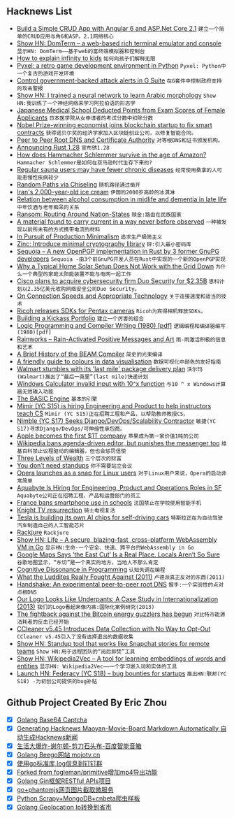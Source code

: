 ## Hacknews List


- [Build a Simple CRUD App with Angular 6 and ASP.Net Core 2.1](https://developer.okta.com/blog/2018/08/02/aspnet-core-angular-crud)  `建立一个简单的CRUD应用与角6和ASP。2.1网络核心`
- [Show HN: DomTerm – a web-based rich terminal emulator and console](http://domterm.org/)  `显示HN: DomTerm——基于web的富终端模拟器和控制台`
- [How to explain infinity to kids](https://blog.plover.com/math/infinity-for-kids.html)  `如何向孩子们解释无限`
- [Pyxel: a retro game development environment in Python](https://github.com/kitao/pyxel)  `Pyxel: Python中一个复古的游戏开发环境`
- [Control government-backed attack alerts in G Suite](https://gsuiteupdates.googleblog.com/2018/08/control-government-backed-attack-alerts.html)  `在G套件中控制政府支持的攻击警报`
- [Show HN: I trained a neural network to learn Arabic morphology](https://github.com/tb0yd/rootfinder)  `Show HN:我训练了一个神经网络来学习阿拉伯语的形态学`
- [Japanese Medical School Deducted Points from Exam Scores of Female Applicants](https://www.npr.org/2018/08/02/634936967/report-japanese-medical-school-deducted-points-from-exam-scores-of-female-applic?ft=nprml&amp;f=1001)  `日本医学院从女申请者的考试分数中扣除分数`
- [Nobel Prize-winning economist joins blockchain startup to fix smart contracts](https://www.forbes.com/sites/michaeldelcastillo/2018/08/01/nobel-prize-winner-joins-blockchain-startup-to-fix-smart-contracts/#5c70dc517cc7)  `获得诺贝尔奖的经济学家加入区块链创业公司，以修复智能合同。`
- [Peer to Peer Root DNS and Certificate Authority](https://github.com/handshake-org)  `对等根DNS和证书颁发机构。`
- [Announcing Rust 1.28](https://blog.rust-lang.org/2018/08/02/Rust-1.28.html)  `宣布锈1.28`
- [How does Hammacher Schlemmer survive in the age of Amazon?](http://www.chicagomag.com/Chicago-Magazine/August-2018/Hammacher-Schlemmer/)  `Hammacher Schlemmer是如何在亚马逊时代生存下来的?`
- [Regular sauna users may have fewer chronic diseases](https://www.reuters.com/article/us-health-sauna/regular-sauna-users-may-have-fewer-chronic-diseases-idUSKBN1KM5U0)  `经常使用桑拿的人可能患慢性疾病较少`
- [Random Paths via Chiseling](https://www.boristhebrave.com/2018/04/28/random-paths-via-chiseling/)  `随机路径通过凿开`
- [Iran&#39;s 2,000-year-old ice cream](http://www.bbc.com/travel/story/20180801-the-birthplace-of-ice-cream)  `伊朗的2000岁高龄的冰淇淋`
- [Relation between alcohol consumption in midlife and dementia in late life](https://www.bmj.com/content/362/bmj.k3164)  `中年饮酒与老年痴呆的关系`
- [Ransom: Routing Around Nation-States](https://ransom.cs.princeton.edu/)  `赎金:路由在民族国家`
- [A material found to carry current in a way never before observed](https://phys.org/news/2018-08-material-unique-behavior-current.html)  `一种被发现以前所未有的方式携带电流的材料`
- [In Pursuit of Production Minimalism](https://brandur.org/minimalism)  `追求生产极简主义`
- [Zinc: Introduce minimal cryptography library](https://git.kernel.org/pub/scm/linux/kernel/git/zx2c4/linux.git/commit/?h=zinc)  `锌:引入最小密码库`
- [Sequoia – A new OpenPGP implementation in Rust by 3 former GnuPG developers](https://sequoia-pgp.org/)  `Sequoia -由3个前GnuPG开发人员在Rust中实现的一个新的OpenPGP实现`
- [Why a Typical Home Solar Setup Does Not Work with the Grid Down](https://syonyk.blogspot.com/2018/05/why-typical-home-solar-setup-does-not-work-off-grid.html)  `为什么一个典型的家庭太阳能装置不能与电网一起工作`
- [Cisco plans to acquire cybersecurity firm Duo Security for $2.35B](https://www.cnbc.com/2018/08/02/cisco-buys-security-start-up.html)  `思科计划以2.35亿美元收购网络安全公司Duo Security。`
- [On Connection Speeds and Appropriate Technology](http://txti.es/theneedforplaintext)  `关于连接速度和适当的技术`
- [Ricoh releases SDKs for Pentax cameras](https://www.pentaxuser.com/news/ricoh-releases-sdks-for-pentax-cameras-1373)  `Ricoh为宾得相机释放SDKs。`
- [Building a Kickass Portfolio](https://zen-of-programming.com/kickass-portfolio)  `建立一个厉害的组合`
- [Logic Programming and Compiler Writing (1980) [pdf]](http://sovietov.com/tmp/warren1980.pdf)  `逻辑编程和编译器编写(1980)[pdf]`
- [Rainworks – Rain-Activated Positive Messages and Art](https://rain.works/)  `雨-雨激活积极的信息和艺术`
- [A Brief History of the BEAM Compiler](http://blog.erlang.org/beam-compiler-history/)  `简史的光束编译`
- [A friendly guide to colours in data visualisation](https://blog.datawrapper.de/colorguide/)  `数据可视化中颜色的友好指南`
- [Walmart stumbles with its &#39;last mile&#39; package delivery plan](https://www.reuters.com/article/us-walmart-lastmile-workers-insight/walmart-discovers-why-the-last-mile-is-the-hardest-idUSKBN1KK0DD)  `沃尔玛(Walmart)推出了“最后一英里”(last mile)快递计划`
- [Windows Calculator invalid input with 10^x function](https://www.tenforums.com/software-apps/111414-windows-calculator-invalid-input-10-x-function.html)  `与10 ^ x Windows计算器无效输入功能`
- [The BASIC Engine](https://basicengine.org)  `基本的引擎`
- [Mimir (YC S15) is hiring Engineering and Product to help instructors teach CS](https://www.mimirhq.com/careers)  `Mimir (YC S15)正在招聘工程和产品，以帮助教师教授CS。`
- [Nimble (YC S17) Seeks Django/DevOps/Scalability Contractor](item?id=17672070)  `敏捷(YC S17)寻求Django/DevOps/可伸缩性承包商。`
- [Apple becomes the first $1T company](https://www.washingtonpost.com/news/business/wp/2018/08/02/apple-becomes-the-first-1-trillion-company-in-history/)  `苹果成为第一家价值1吨的公司`
- [Wikipedia bans agenda-driven editor, but punishes the messenger too](https://wikipedia.fivefilters.org/banning/)  `维基百科禁止议程驱动的编辑器，但也会惩罚信使`
- [Three Levels of Wealth](http://awealthofcommonsense.com/2018/08/the-3-levels-of-wealth/)  `三个层次的财富`
- [You don’t need standups](https://medium.com/@jsonpify/you-dont-need-standup-9a74782517c1)  `你不需要站立会议`
- [Opera launches as a snap for Linux users](https://blogs.opera.com/desktop/2018/08/opera-launches-snap-linux-users/)  `对于Linux用户来说，Opera的启动非常简单`
- [Aquabyte Is Hiring for Engineering, Product and Operations Roles in SF](https://jobs.lever.co/aquabyte/)  `Aquabyte公司正在招聘工程、产品和运营部门的员工`
- [France bans smartphone use in schools](https://www.theverge.com/2018/8/1/17640476/france-bans-smartphone-cellphones-school-emmanuel-macron)  `法国禁止在学校使用智能手机`
- [Knight TV resurrection](http://pdp-6.net/knight-tv/knight-tv.html)  `骑士电视复活`
- [Tesla is building its own AI chips for self-driving cars](https://techcrunch.com/2018/08/01/tesla-is-building-its-own-ai-chips-for-self-driving-cars/)  `特斯拉正在为自动驾驶汽车制造自己的人工智能芯片`
- [Rackjure](http://docs.racket-lang.org/rackjure/index.html)  `Rackjure`
- [Show HN: Life – A secure, blazing-fast, cross-platform WebAssembly VM in Go](https://github.com/perlin-network/life)  `显示HN:生命-一个安全、快速、跨平台的WebAssembly in Go`
- [Google Maps Says ‘the East Cut’ Is a Real Place. Locals Aren’t So Sure](https://www.nytimes.com/2018/08/02/technology/google-maps-neighborhood-names.html)  `谷歌地图显示，“东切”是一个真实的地方。当地人不那么肯定`
- [Cognitive Dissonance in Programming](http://hangaroundtheweb.com/2018/07/cognitive-dissonance-in-programming/)  `认知失调在编程`
- [What the Luddites Really Fought Against (2011)](https://www.smithsonianmag.com/history/what-the-luddites-really-fought-against-264412/?no-ist)  `卢德派真正反对的东西(2011)`
- [Handshake: An experimental peer-to-peer root DNS](https://handshake.org)  `握手:一个实验性的点对点根DNS`
- [Our Logo Looks Like Underpants: A Case Study in Internationalization (2013)](https://blog.rjmetrics.com/2013/10/09/our-logo-looks-like-underpants-a-case-study-in-internationalization/)  `我们的Logo看起来像内裤:国际化案例研究(2013)`
- [The fightback against the Bitcoin energy guzzlers has begun](https://www.wired.co.uk/article/bitcoin-mining-energy-consumption-new-york)  `对比特币能源消耗者的反击已经开始`
- [CCleaner v5.45 Introduces Data Collection with No Way to Opt-Out](https://sensorstechforum.com/ccleaner-v5-45-data-collection/)  `CCleaner v5.45引入了没有选择退出的数据收集`
- [Show HN: Standup tool that works like Snapchat stories for remote teams](https://standups.io/index.html)  `Show HN:用于远程团队的“阅后即焚”工具`
- [Show HN: Wikipedia2Vec – A tool for learning embeddings of words and entities](https://wikipedia2vec.github.io/)  `显示HN: Wikipedia2Vec——一个学习嵌入词和实体的工具`
- [Launch HN: Federacy (YC S18) – bug bounties for startups](item?id=17673461)  `推出HN:联邦(YC S18) -为初创公司提供的bug补贴`

## Github Project Created By Eric Zhou

- [x] [Golang Base64 Captcha](https://github.com/mojocn/base64Captcha)
- [x] [Generating Hacknews Maoyan-Movie-Board Markdown Automatically 自动生成Hacknews新闻](https://github.com/dejavuzhou/md-genie)
- [x] [生活大爆炸-谢尔顿-剪刀石头布-百度智能音箱](https://github.com/mojocn/dueros-bang-game)
- [x] [Golang Beego网站 mojotv.cn](https://github.com/mojocn/www.mojotv.cn)
- [x] [使用go标准库,log信息到钉钉群](https://github.com/mojocn/dooger)
- [x] [Forked from fogleman/primitive增加mp4导出功能](https://github.com/mojocn/primitive)
- [x] [Golang Gin框架RESTful APIs项目](https://github.com/JJJJJJJerk/ezier-golang-web-api-framework)
- [x] [go+phantomjs网页图片截取微服务](https://github.com/mojocn/screen_shot)
- [x] [Python Scrapy+MongoDB+cnbeta爬虫样板](https://github.com/mojocn/scrapy_mongodb_boilerplate_cnbeta)
- [x] [Golang Geolocation Ip转换到省市](https://github.com/mojocn/ip2location)